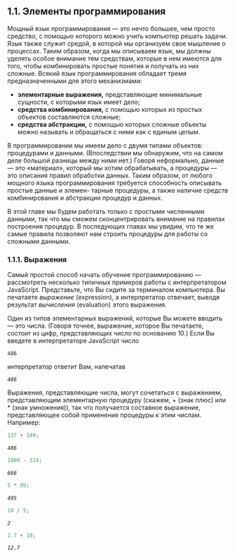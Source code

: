 ## 1.1. Элементы программирования

Мощный язык программирования — это нечто большее, чем просто средство, с помощью которого можно учить компьютер решать задачи. Язык также служит средой, в которой мы организуем свое мышление о процессах. Таким образом, когда мы описываем язык, мы должны уделять особое внимание тем средствам, которые в нем имеются для того, чтобы комбинировать простые понятия и получать из них сложные. Всякий язык программирования обладает тремя предназначенными для этого механизмами:

* **элементарные выражения,** представляющие минимальные сущности, с которыми язык имеет дело;
* **средства комбинирования,** с помощью которых из простых объектов составляются сложные;
* **средства абстракции,** с помощью которых сложные объекты можно называть и обращаться с ними как с единым целым.

В программировании мы имеем дело с двумя типами объектов: процедурами и данными. (Впоследствии мы обнаружим, что на самом деле большой разницы между ними нет.) Говоря неформально, данные — это «материал», который мы хотим обрабатывать, а процедуры — это описания правил обработки данных. Таким образом, от любого мощного языка программирования требуется способность описывать простые данные и элемен- тарные процедуры, а также наличие средств комбинирования и абстракции процедур и данных.

В этой главе мы будем работать только с простыми численными данными, так что мы сможем сконцентрировать внимание на правилах построения процедур. В последующих главах мы увидим, что те же самые правила позволяют нам строить процедуры для работы со сложными данными.

### 1.1.1. Выражения

Самый простой способ начать обучение программированию — рассмотреть несколько типичных примеров работы с интерпретатором JavaScript. Представьте, что Вы сидите за терминалом компьютера. Вы печатаете *выражение* (expression), а интерпретатор отвечает, выводя результат *вычисления* (evaluation) этого выражения.

Один из типов элементарных выражений, которые Вы можете вводить — это числа. (Говоря точнее, выражение, которое Вы печатаете, состоит из цифр, представляющих число по основанию 10.) Если Вы введете в  интерпретаторе JavaScript число

`486`

интерпретатор ответит Вам, напечатав

*`486`*

Выражения, представляющие числа, могут сочетаться с выражением, представляющим элементарную процедуру (скажем, + (знак плюс) или * (знак умножения)), так что получается составное выражение, представляющее собой применение процедуры к этим числам. Например:

```javascript
137 + 349;​
```
*`486`*

```javascript
1000 - 334;
```
*`666`*

```javascript
5 * 99;
```
*`495`*

```javascript
10 / 5;
```
*`2`*

```javascript
2.7 + 10;
```
*`12.7`*
